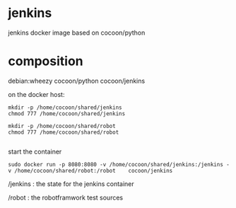 jenkins
=======

jenkins docker image based on cocoon/python


composition
========
debian:wheezy
	cocoon/python
		cocoon/jenkins



on the docker host:

```
mkdir -p /home/cocoon/shared/jenkins
chmod 777 /home/cocoon/shared/jenkins

mkdir -p /home/cocoon/shared/robot
chmod 777 /home/cocoon/shared/robot


```


start the container

```
sudo docker run -p 8080:8080 -v /home/cocoon/shared/jenkins:/jenkins -v /home/cocoon/shared/robot:/robot    cocoon/jenkins
```

/jenkins : the state for the jenkins container

/robot : the robotframwork test sources